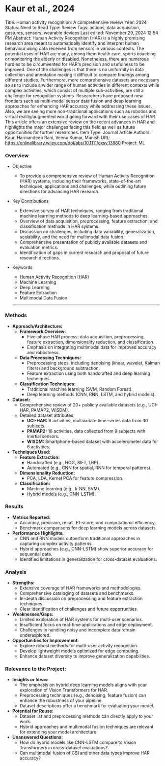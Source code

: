 # Kaur et al., 2024

Title: Human activity recognition: A comprehensive review
Year: 2024
Status: Need to Read
Type: Review
Tags: actions, data acquisition, gestures, sensors, wearable devices
Last edited: November 29, 2024 12:54 PM
Abstract: Human Activity Recognition (HAR) is a highly promising research area meant to automatically identify and interpret human behaviour using data received from sensors in various contexts. The potential uses of HAR are many, among them health care, sports coaching or monitoring the elderly or disabled. Nonetheless, there are numerous hurdles to be circumvented for HAR's precision and usefulness to be improved. One of the challenges is that there is no uniformity in data collection and annotation making it difficult to compare findings among different studies. Furthermore, more comprehensive datasets are necessary so as to include a wider range of human activities in different contexts while complex activities, which consist of multiple sub-activities, are still a challenge for recognition systems. Researchers have proposed new frontiers such as multi-modal sensor data fusion and deep learning approaches for enhancing HAR accuracy while addressing these issues. Also, we are seeing more non-traditional applications such as robotics and virtual reality/augmented world going forward with their use cases of HAR. This article offers an extensive review on the recent advances in HAR and highlights the major challenges facing this field as well as future opportunities for further researches.
Item Type: Journal Article
Authors: Kaur, Harmandeep
Rani, Veenu
Kumar, Munish
URL: https://onlinelibrary.wiley.com/doi/abs/10.1111/exsy.13680
Project: ML

### Overview

- Objective
    - To provide a comprehensive review of Human Activity Recognition (HAR) systems, including their frameworks, state-of-the-art techniques, applications and challenges, while outlining future directions for advancing HAR research.
- Key Contributions
    - Extensive survey of HAR techniques, ranging from traditional machine learning methods to deep learning-based approaches.
    - Overview of data acquisition, preprocessing, feature extraction, and classification methods in HAR systems.
    - Discussion on challenges, including data variability, generalization, scalability, and the need for multimodal data fusion.
    - Comprehensive presentation of publicly available datasets and evaluation metrics.
    - Identification of gaps in current research and proposal of future research directions.

- Keywords
    - Human Activity Recognition (HAR)
    - Machine Learning
    - Deep Learning
    - Feature Extraction
    - Multimodal Data Fusion
    
    ---
    

### Methods

- **Approach/Architecture:**
    - **Framework Overview:**
        - Five-phase HAR process: data acquisition, preprocessing, feature extraction, dimensionality reduction, and classification.
        - Emphasis on integrating multimodal data for improved accuracy and robustness.
    - **Data Processing Techniques:**
        - Preprocessing steps, including denoising (linear, wavelet, Kalman filters) and background subtraction.
        - Feature extraction using both handcrafted and deep learning techniques.
    - **Classification Techniques:**
        - Traditional machine learning (SVM, Random Forest).
        - Deep learning methods (CNN, RNN, LSTM, and hybrid models).
- **Dataset:**
    - Comprehensive review of 20+ publicly available datasets (e.g., UCI-HAR, PAMAP2, WISDM).
    - Detailed dataset attributes:
        - **UCI-HAR:** 6 activities, multivariate time-series data from 30 subjects.
        - **PAMAP2:** 18 activities, data collected from 9 subjects with inertial sensors.
        - **WISDM:** Smartphone-based dataset with accelerometer data for 6 activities.
- **Techniques Used:**
    - **Feature Extraction:**
        - Handcrafted (e.g., HOG, SIFT, LBP).
        - Automated (e.g., CNN for spatial, RNN for temporal patterns).
    - **Dimensionality Reduction:**
        - PCA, LDA, Kernel PCA for feature compression.
    - **Classification:**
        - Machine learning (e.g., k-NN, SVM).
        - Hybrid models (e.g., CNN-LSTM).

### Results

- **Metrics Reported:**
    - Accuracy, precision, recall, F1-score, and computational efficiency.
    - Benchmark comparisons for deep learning models across datasets.
- **Performance Highlights:**
    - CNN and RNN models outperform traditional approaches in capturing complex activity patterns.
    - Hybrid approaches (e.g., CNN-LSTM) show superior accuracy for sequential data.
    - Identified limitations in generalization for cross-dataset evaluations.
    

### Analysis

- **Strengths:**
    - Extensive coverage of HAR frameworks and methodologies.
    - Comprehensive cataloging of datasets and benchmarks.
    - In-depth discussion on preprocessing and feature extraction techniques.
    - Clear identification of challenges and future opportunities.
- **Weaknesses/Gaps:**
    - Limited exploration of HAR systems for multi-user scenarios.
    - Insufficient focus on real-time applications and edge deployment.
    - Challenges in handling noisy and incomplete data remain underexplored.
- **Opportunities for Improvement:**
    - Explore robust methods for multi-user activity recognition.
    - Develop lightweight models optimized for edge computing.
    - Enhance dataset diversity to improve generalization capabilities.

### Relevance to the Project:

- **Insights or Ideas:**
    - The emphasis on hybrid deep learning models aligns with your exploration of Vision Transformers for HAR.
    - Preprocessing techniques (e.g., denoising, feature fusion) can enhance the robustness of your pipeline.
    - Dataset descriptions offer a benchmark for evaluating your model.
- **Potential for Reuse:**
    - Dataset list and preprocessing methods can directly apply to your work.
    - Hybrid approaches and multimodal fusion techniques are relevant for extending your model architecture.
- **Unanswered Questions:**
    - How do hybrid models like CNN-LSTM compare to Vision Transformers in cross-dataset evaluations?
    - Can multimodal fusion of CSI and other data types improve HAR accuracy?